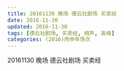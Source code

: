 ```yaml
---
title: 20161130 晚场 德云社剧场 买卖经
date: 2016-11-30
updated: 2016-11-30
tags: [德云社剧场, 买卖经, 相声, 高峰] 
categories: (2016)丙申年场次 
---
```

20161130 晚场 德云社剧场 买卖经
